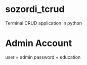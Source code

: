 # sozordi_tcrud
Terminal CRUD application in python


# Admin Account 
user = admin
password = education